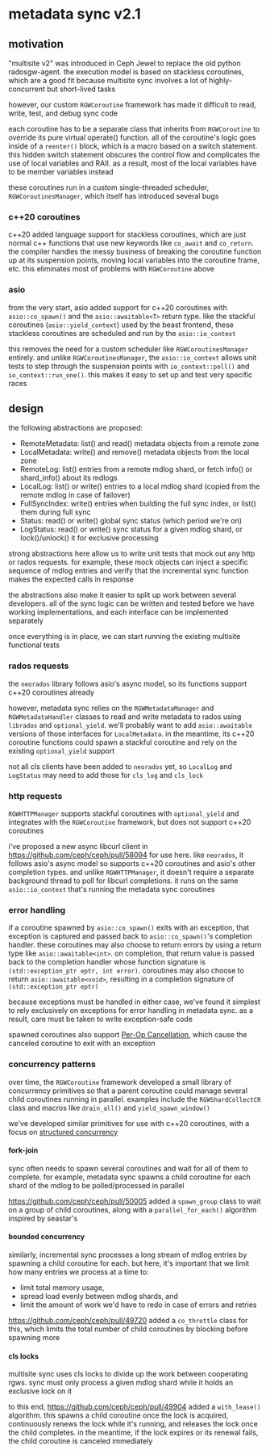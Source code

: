 # metadata sync v2.1

## motivation

"multisite v2" was introduced in Ceph Jewel to replace the old python radosgw-agent. the execution model is based on stackless coroutines, which are a good fit because multisite sync involves a lot of highly-concurrent but short-lived tasks

however, our custom `RGWCoroutine` framework has made it difficult to read, write, test, and debug sync code

each coroutine has to be a separate class that inherits from `RGWCoroutine` to override its pure virtual operate() function. all of the coroutine's logic goes inside of a `reenter()` block, which is a macro based on a switch statement. this hidden switch statement obscures the control flow and complicates the use of local variables and RAII. as a result, most of the local variables have to be member variables instead

these coroutines run in a custom single-threaded scheduler, `RGWCoroutinesManager`, which itself has introduced several bugs

### c++20 coroutines

c++20 added language support for stackless coroutines, which are just normal c++ functions that use new keywords like `co_await` and `co_return`. the compiler handles the messy business of breaking the coroutine function up at its suspension points, moving local variables into the coroutine frame, etc. this eliminates most of problems with `RGWCoroutine` above

### asio

from the very start, asio added support for c++20 coroutines with `asio::co_spawn()` and the `asio::awaitable<T>` return type. like the stackful coroutines (`asio::yield_context`) used by the beast frontend, these stackless coroutines are scheduled and run by the `asio::io_context`

this removes the need for a custom scheduler like `RGWCoroutinesManager` entirely. and unlike `RGWCoroutinesManager`, the `asio::io_context` allows unit tests to step through the suspension points with `io_context::poll()` and `io_context::run_one()`. this makes it easy to set up and test very specific races

## design

the following abstractions are proposed:

* RemoteMetadata: list() and read() metadata objects from a remote zone
* LocalMetadata: write() and remove() metadata objects from the local zone
* RemoteLog: list() entries from a remote mdlog shard, or fetch info() or shard_info() about its mdlogs
* LocalLog: list() or write() entries to a local mdlog shard (copied from the remote mdlog in case of failover)
* FullSyncIndex: write() entries when building the full sync index, or list() them during full sync
* Status: read() or write() global sync status (which period we're on)
* LogStatus: read() or write() sync status for a given mdlog shard, or lock()/unlock() it for exclusive processing

strong abstractions here allow us to write unit tests that mock out any http or rados requests. for example, these mock objects can inject a specific sequence of mdlog entries and verify that the incremental sync function makes the expected calls in response

the abstractions also make it easier to split up work between several developers. all of the sync logic can be written and tested before we have working implementations, and each interface can be implemented separately

once everything is in place, we can start running the existing multisite functional tests

### rados requests

the `neorados` library follows asio's async model, so its functions support c++20 coroutines already

however, metadata sync relies on the `RGWMetadataManager` and `RGWMetadataHandler` classes to read and write metadata to rados using `librados` and `optional_yield`. we'll probably want to add `asio::awaitable` versions of those interfaces for `LocalMetadata`. in the meantime, its c++20 coroutine functions could spawn a stackful coroutine and rely on the existing `optional_yield` support

not all cls clients have been added to `neorados` yet, so `LocalLog` and `LogStatus` may need to add those for `cls_log` and `cls_lock`

### http requests

`RGWHTTPManager` supports stackful coroutines with `optional_yield` and integrates with the `RGWCoroutine` framework, but does not support c++20 coroutines

i've proposed a new async libcurl client in https://github.com/ceph/ceph/pull/58094 for use here. like `neorados`, it follows asio's async model so supports c++20 coroutines and asio's other completion types. and unlike `RGWHTTPManager`, it doesn't require a separate background thread to poll for libcurl completions. it runs on the same `asio::io_context` that's running the metadata sync coroutines

### error handling

if a coroutine spawned by `asio::co_spawn()` exits with an exception, that exception is captured and passed back to `asio::co_spawn()`'s completion handler. these coroutines may also choose to return errors by using a return type like `asio::awaitable<int>`. on completion, that return value is passed back to the completion handler whose function signature is `(std::exception_ptr eptr, int error)`. coroutines may also choose to return `asio::awaitable<void>`, resulting in a completion signature of `(std::exception_ptr eptr)`

because exceptions must be handled in either case, we've found it simplest to rely exclusively on exceptions for error handling in metadata sync. as a result, care must be taken to write exception-safe code

spawned coroutines also support [Per-Op Cancellation](https://www.boost.org/doc/libs/1_82_0/doc/html/boost_asio/overview/core/cancellation.html), which cause the canceled coroutine to exit with an exception

### concurrency patterns

over time, the `RGWCoroutine` framework developed a small library of concurrency primitives so that a parent coroutine could manage several child coroutines running in parallel. examples include the `RGWShardCollectCR` class and macros like `drain_all()` and `yield_spawn_window()`

we've developed similar primitives for use with c++20 coroutines, with a focus on [structured concurrency](https://en.wikipedia.org/wiki/Structured_concurrency)

#### fork-join

sync often needs to spawn several coroutines and wait for all of them to complete. for example, metadata sync spawns a child coroutine for each shard of the mdlog to be polled/processed in parallel

https://github.com/ceph/ceph/pull/50005 added a `spawn_group` class to wait on a group of child coroutines, along with a `parallel_for_each()` algorithm inspired by seastar's

#### bounded concurrency

similarly, incremental sync processes a long stream of mdlog entries by spawning a child coroutine for each. but here, it's important that we limit how many entries we process at a time to:
* limit total memory usage,
* spread load evenly between mdlog shards, and
* limit the amount of work we'd have to redo in case of errors and retries

https://github.com/ceph/ceph/pull/49720 added a `co_throttle` class for this, which limits the total number of child coroutines by blocking before spawning more

#### cls locks

multisite sync uses cls locks to divide up the work between cooperating rgws. sync must only process a given mdlog shard while it holds an exclusive lock on it

to this end, https://github.com/ceph/ceph/pull/49904 added a `with_lease()` algorithm. this spawns a child coroutine once the lock is acquired, continuously renews the lock while it's running, and releases the lock once the child completes. in the meantime, if the lock expires or its renewal fails, the child coroutine is canceled immediately
